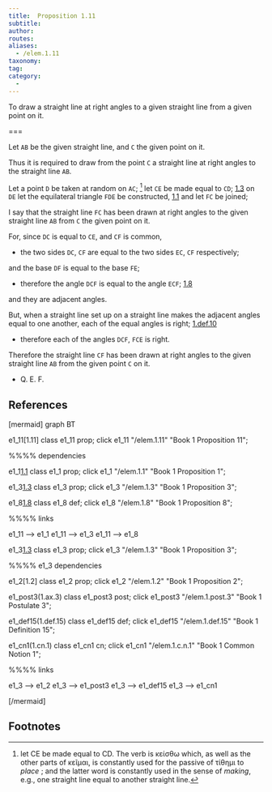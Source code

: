 ```yaml
---
title:  Proposition 1.11
subtitle:
author:
routes:
aliases:
  - /elem.1.11
taxonomy:
tag:
category:
  -
---
```


To draw a straight line at right angles to a given straight line from a given point on it.

===

Let `AB` be the given straight line, and `C` the given point on it. 

Thus it is required to draw from the point `C` a straight line at right angles to the straight line `AB`.

Let a point `D` be taken at random on `AC`; [^1] let `CE` be made equal to `CD`; [1.3] on `DE` let the equilateral triangle `FDE` be constructed, [1.1] and let `FC` be joined; 

I say that the straight line `FC` has been drawn at right angles to the given straight line `AB` from `C` the given point on it.

For, since `DC` is equal to `CE`, and `CF` is common, 

- the two sides `DC`, `CF` are equal to the two sides `EC`, `CF` respectively;

and the base `DF` is equal to the base `FE`; 

- therefore the angle `DCF` is equal to the angle `ECF`; [1.8]

 and they are adjacent angles.

But, when a straight line set up on a straight line makes the adjacent angles equal to one another, each of the equal angles is right; [1.def.10] 

- therefore each of the angles `DCF`, `FCE` is right.

Therefore the straight line `CF` has been drawn at right angles to the given straight line `AB` from the given point `C` on it.

- Q. E. F.

## References

[1.def.10]: /elem.1.def.10 "Book 1 - Definition 10"
[1.1]: /elem.1.1 "Book 1 - Proposition 1"
[1.3]: /elem.1.3 "Book 1 - Proposition 3"
[1.8]: /elem.1.8 "Book 1 - Proposition 8"


[mermaid]
graph BT

e1_11[1.11]
class e1_11 prop; 
click e1_11 "/elem.1.11" "Book 1 Proposition 11";

%%%% dependencies

e1_1[1.1]
class e1_1 prop; 
click e1_1 "/elem.1.1" "Book 1 Proposition 1";

e1_3[1.3]
class e1_3 prop; 
click e1_3 "/elem.1.3" "Book 1 Proposition 3";

e1_8[1.8]
class e1_8 def; 
click e1_8 "/elem.1.8" "Book 1 Proposition 8";

%%%% links

e1_11 --> e1_1
e1_11 --> e1_3
e1_11 --> e1_8


e1_3[1.3]
class e1_3 prop;
click e1_3 "/elem.1.3" "Book 1 Proposition 3";

%%%% e1_3 dependencies

e1_2[1.2]
class e1_2 prop;
click e1_2 "/elem.1.2" "Book 1 Proposition 2";

e1_post3(1.ax.3)
class e1_post3 post;
click e1_post3 "/elem.1.post.3" "Book 1 Postulate 3";

e1_def15(1.def.15)
class e1_def15 def;
click e1_def15 "/elem.1.def.15" "Book 1 Definition 15";

e1_cn1(1.cn.1)
class e1_cn1 cn;
click e1_cn1 "/elem.1.c.n.1" "Book 1 Common Notion 1";

%%%% links

e1_3 --> e1_2
e1_3 --> e1_post3
e1_3 --> e1_def15
e1_3 --> e1_cn1


[/mermaid]

## Footnotes 

[^1]: let CE be made equal to CD.
    The verb is <foreign lang="greek">κείσθω</foreign> which, as well as the other parts of <foreign lang="greek">κεῖμαι</foreign>, is constantly used for the passive of <foreign lang="greek">τίθημι</foreign> <quote>to <em>place</em></quote> ; and the latter word is constantly used in the sense of <em>making</em>, e.g., one straight line equal to another straight line.

